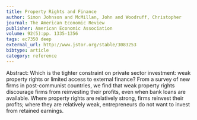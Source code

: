 ```yaml
---
title: Property Rights and Finance
author: Simon Johnson and McMillan, John and Woodruff, Christopher
journal: The American Economic Review
publisher: American Economic Association
volume: 92(5):pp. 1335-1356
tags: ec7350 deep
external_url: http://www.jstor.org/stable/3083253
bibtype: article
category: reference
---
```

Abstract: Which is the tighter constraint on private sector investment: weak property rights or limited access to external finance? From a survey of new firms in post-communist countries, we find that weak property rights discourage firms from reinvesting their profits, even when bank loans are available. Where property rights are relatively strong, firms reinvest their profits; where they are relatively weak, entrepreneurs do not want to invest from retained earnings.
